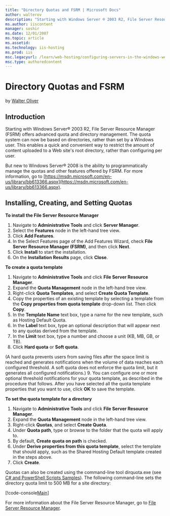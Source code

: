 ```yaml
---
title: "Directory Quotas and FSRM | Microsoft Docs"
author: walterov
description: "Starting with Windows Server ® 2003 R2, File Server Resource Manager (FSRM) offers advanced quota and directory management. The quota system can now be based..."
ms.author: iiscontent
manager: soshir
ms.date: 12/01/2007
ms.topic: article
ms.assetid: 
ms.technology: iis-hosting
ms.prod: iis
msc.legacyurl: /learn/web-hosting/configuring-servers-in-the-windows-web-platform/enabling-directory-quotas
msc.type: authoredcontent
---
```

Directory Quotas and FSRM
====================
by [Walter Oliver](https://github.com/walterov)

## Introduction

Starting with Windows Server® 2003 R2, File Server Resource Manager (FSRM) offers advanced quota and directory management. The quota system can now be based on directories, rather than set by a Windows user. This enables a quick and convenient way to restrict the amount of content uploaded to a Web site's root directory, rather than configuring per user.

But new to Windows Server® 2008 is the ability to programmatically manage the quotas and other features offered by FSRM. For more information, go to [https://msdn.microsoft.com/en-us/library/bb613366.aspx](https://msdn.microsoft.com/en-us/library/bb613366.aspx).

## Installing, Creating, and Setting Quotas

**To install the File Server Resource Manager**

1. Navigate to **Administrative Tools** and click **Server Manager**.
2. Select the **Features** node in the left-hand tree view.
3. Click **Add Features**.
4. In the Select Features page of the Add Features Wizard, check  **File** **Server Resource Manager (FSRM)**, and then click **Next**.
5. Click **Install** to start the installation.
6. On the **Installation Results** page, click **Close**.

**To create a quota template**

1. Navigate to **Administrative Tools** and click **File Server Resource Manager**.
2. Expand the **Quota Management** node in the left-hand tree view.
3. Right-click **Quota Templates**, and select **Create Quota Template**.
4. Copy the properties of an existing template by selecting a template from the **Copy properties from quota template** drop-down list. Then click **Copy**.
5. In the **Template Name** text box, type a name for the new template, such as Hosting Default Quota.
6. In the **Label** text box, type an optional description that will appear next to any quotas derived from the template.
7. In the **Limit** text box, type a number and choose a unit (KB, MB, GB, or TB).
8. Click **Hard quota** or **Soft quota**.   
  
 (A hard quota prevents users from saving files after the space limit is reached and generates notifications when the volume of data reaches each configured threshold. A soft quota does not enforce the quota limit, but it generates all configured notifications.)
9. You can configure one or more optional threshold notifications for your quota template, as described in the procedure that follows. After you have selected all the quota template properties that you want to use, click **OK** to save the template.

**To set the quota template for a directory**

1. Navigate to **Administrative Tools** and click **File Server Resource Manager**.
2. Expand the **Quota Management** node in the left-hand tree view.
3. Right-click **Quotas**, and select **Create Quota**.
4. Under **Quota path**, type or browse to the folder that the quota will apply to.
5. By default, **Create quota on path** is checked.
6. Under **Derive properties from this quota template**, select the template that should apply, such as the Shared Hosting Default template created in the steps above.
7. Click **Create**.

Quotas can also be created using the command-line tool dirquota.exe (see [C# and PowerShell Scripts Samples](../configuring-components/powershell-scripts.md)). The following command-line sets the directory quota limit to 500 MB for a site directory:


[!code-console[Main](enabling-directory-quotas/samples/sample1.cmd)]


For more information about the File Server Resource Manager, go to [File Server Resource Manager](http://technet2.microsoft.com/WindowsServer2008/en/library/d6d480ca-18ec-4dee-aafc-a9e7971038cf1033.mspx).